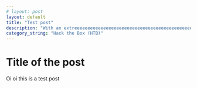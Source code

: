 ```yaml
---
# layout: post
layout: default
title: "Test post"
description: "With an extreeeeeeeeeeeeeeeeeeeeeeeeeeeeeeeeeeeeeeeeeeeeeeeeeeeeeeeeeeeeeeeeeeeeeeeeeeeeeeeeeeeeeeeeeeeeeeeeeeeeeeeeeeeeeeeeeeeeeeeeeeeeeeeeeeeeeeeeeeeeeeeeeeeeeeeeeeeeeeeeeeeeeeeeeeeeeeeeeeeemely long description"
category_string: "Hack the Box (HTB)"
---
```

# Title of the post

Oi oi this is a test post